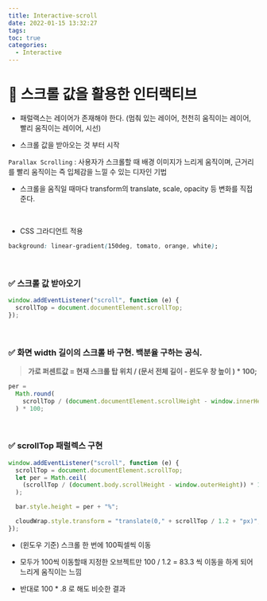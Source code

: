 ```yaml
---
title: Interactive-scroll
date: 2022-01-15 13:32:27
tags:
toc: true
categories:
  - Interactive
---
```


# 📌 스크롤 값을 활용한 인터랙티브

- 패럴랙스는 레이어가 존재해야 한다. (멈춰 있는 레이어, 천천히 움직이는 레이어, 빨리 움직이는 레이어, 시선)

- 스크롤 값을 받아오는 것 부터 시작

`Parallax Scrolling` : 사용자가 스크롤할 때 배경 이미지가 느리게 움직이며, 근거리를 빨리 움직이는 즉 입체감을 느낄 수 있는 디자인 기법

- 스크롤을 움직일 때마다 transform의 translate, scale, opacity 등 변화를 직접 준다.

<!-- more -->

<br>

- CSS 그라디언트 적용

```css
background: linear-gradient(150deg, tomato, orange, white);
```

<br>

### ✅ 스크롤 값 받아오기

```javascript
window.addEventListener("scroll", function (e) {
  scrollTop = document.documentElement.scrollTop;
});
```

<br>

### ✅ 화면 width 길이의 스크롤 바 구현. 백분율 구하는 공식.

> **가로 퍼센트값 = 현재 스크롤 탑 위치 / (문서 전체 길이 - 윈도우 창 높이 ) \* 100;**

```javascript
per =
  Math.round(
    scrollTop / (document.documentElement.scrollHeight - window.innerHeight)
  ) * 100;
```

<br>

### ✅ scrollTop 패럴렉스 구현

```javascript
window.addEventListener("scroll", function (e) {
  scrollTop = document.documentElement.scrollTop;
  let per = Math.ceil(
    (scrollTop / (document.body.scrollHeight - window.outerHeight)) * 100
  );

  bar.style.height = per + "%";

  cloudWrap.style.transform = "translate(0," + scrollTop / 1.2 + "px)";
});
```

- (윈도우 기준) 스크롤 한 번에 100픽셀씩 이동

- 모두가 100씩 이동할때 지정한 오브젝트만 100 / 1.2 = 83.3 씩 이동을 하게 되어 느리게 움직이는 느낌

- 반대로 100 \* .8 로 해도 비슷한 결과
